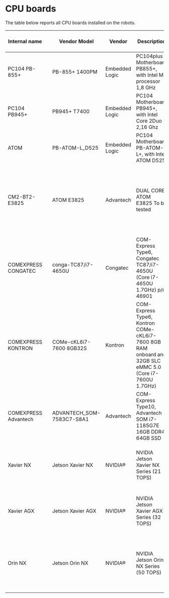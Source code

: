 # CPU boards
The table below reports all CPU boards installed on the robots.

| Internal name    |   | Vendor Model            | Vendor         | Description                                                                                              | Board Form factor   | Robot version              | CPU                       | RAM       | HardDisk            | OTHER / BIOS  |
|------------------|---|-------------------------|----------------|----------------------------------------------------------------------------------------------------------|---------------------|---------------------------|---------------------------|-----------|---------------------|---------------|
| PC104 PB-855+    |   | PB-855+ 1400PM          | Embedded Logic | PC104plus Motherboard PB855+, with Intel M processor 1,8 GHz                                             | PC104 Plus Standard | iCub 1.0                  | Intel M processor 1,8 GHz |           | n.a. (*) USB pen    |               |
| PC104 PB945+     |   | PB945+ T7400            | Embedded Logic | PC104 Motherboard PB945+, with Intel Core 2Duo 2,16 Ghz                                                  | PC104 Plus Standard | iCub 1.0 and iCub 2.0     | Intel Core 2Duo 2,16 Ghz  |           | n.a. (*) USB pen    |               |
| ATOM             |   | PB-ATOM-L_D525          | Embedded Logic | PC104 Motherboard PB-ATOM-L+, with Intel ATOM D525                                                       | PC104 Plus Standard | iCub 1.0 and iCub 2.0     | Intel ATOM D525           |           | n.a. (*) USB pen    |               |
| CM2-BT2-E3825    |   | ATOM E3825              | Advantech      | DUAL CORE ATOM E3825 To be tested                                                                        | PC104 Plus Standard | iCub 1.0 and iCub 2.0     | Intel ATOM E3825          | 4GB       | mSATA drive         |  [Manual][manual-cm2-bt2] Disable UEFI boot from BIOS to boot from iCub LIVE USB |
| COMEXPRESS CONGATEC  |   | conga-TC87/i7-4650U     | Congatec       | COM-Express Type6, Congatec TC87/i7-4650U (Core i7-4650U 1.7GHz) p/n 46901                           | COM-Express Type6   | iCub 2.5, iCub 3.0        | Core i7-4650U             | 8GB       | external SATA 32GB  |               |
| COMEXPRESS KONTRON   |   | COMe-cKL6i7-7600 8GB32S | Kontron        | COM-Express Type6, Kontron COMe-cKL6i7-7600 8GB RAM onboard and 32GB SLC eMMC 5.0 (Core i7-7600U 1.7GHz) | COM-Express Type6   | iCub 2.5-2.6 and 2.7  | Intel i7-7600U            | 8+8GB RAM | onboard 32GB        |               |
| COMEXPRESS Advantech |   |  ADVANTECH_SOM-7583C7-S8A1  |   Advantech  |  COM-Express Type10, Advantech SOM i7-1185G7E 16GB DDR4, 64GB SSD                                  |  Com-Express Type 10    | ergoCub 1.x           | Intel i7-1185G7E 4 cores 2.8GHz  |  16GB RAM DDR4  |  onboard 64GB NVMe SSD |  | 
| Xavier NX | | Jetson Xavier NX | NVIDIA® | NVIDIA Jetson Xavier NX Series (21 TOPS) | Connect Tech Quark Carrier Board | iCub 2.10, iCub 3.0, iRonCub 3.0 | 384-core Volta GPU, 6-core Carmel Arm 64-bit CPU | 16GB RAM | 16GB eMMC | |
| Xavier AGX | | Jetson Xavier AGX | NVIDIA® | NVIDIA Jetson Xavier AGX Series (32 TOPS) | Connect Tech Rogue Carrier Board | ergoCub 1.x | 512-core Volta GPU, 8-core Carmel Arm 64-bit CPU | 16GB RAM | 32 GB eMMC + external M.2 SSD | |
| Orin NX | | Jetson Orin NX | NVIDIA® | NVIDIA Jetson Orin NX Series (50 TOPS) | Connect Tech Boson for FRAMOS Carrier Board | ergoCub 1.1 | 1024-core Ampere GPU, 8-core Arm Cortex-A78AE 64-bit CPU | 16GB RAM | 64GB external M.2 SSD | |

[manual-cm2-bt2]: https://www.mouser.it/datasheet/2/452/CM1-BT1_Datasheet_en_1-347744.pdf
